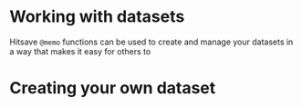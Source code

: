 # Working with datasets

Hitsave `@memo` functions can be used to create and manage your datasets in a
way that makes it easy for others to

# Creating your own dataset

